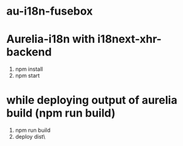 # au-i18n-fusebox


# Aurelia-i18n with i18next-xhr-backend

1. npm install
2. npm start

# while deploying output of aurelia build (npm run build)
1. npm run build
2. deploy dist\
